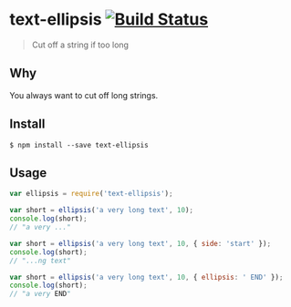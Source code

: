 # text-ellipsis [![Build Status](https://travis-ci.org/chtefi/text-ellipsis.svg)](https://travis-ci.org/chtefi/text-ellipsis)
> Cut off a string if too long

## Why

You always want to cut off long strings.

## Install

```shell
$ npm install --save text-ellipsis
```

## Usage

```js
var ellipsis = require('text-ellipsis');

var short = ellipsis('a very long text', 10);
console.log(short);
// "a very ..."

var short = ellipsis('a very long text', 10, { side: 'start' });
console.log(short);
// "...ng text"

var short = ellipsis('a very long text', 10, { ellipsis: ' END' });
console.log(short);
// "a very END"
```

